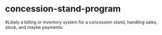 # concession-stand-program
#Likely a billing or inventory system for a concession stand, handling sales, stock, and maybe payments.

